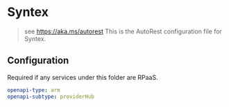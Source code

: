 # Syntex

> see https://aka.ms/autorest
> This is the AutoRest configuration file for Syntex.

## Configuration

Required if any services under this folder are RPaaS.

```yaml
openapi-type: arm
openapi-subtype: providerHub
```
